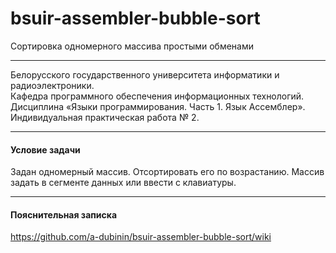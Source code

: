 # bsuir-assembler-bubble-sort
Сортировка одномерного массива простыми обменами

***

Белорусского государственного университета информатики и радиоэлектроники.<br />
Кафедра программного обеспечения информационных технологий.<br />
Дисциплина «Языки программирования. Часть 1. Язык Ассемблер».<br />
Индивидуальная практическая работа № 2.<br />

***

#### Условие задачи
Задан одномерный массив. Отсортировать его по возрастанию. Массив задать в сегменте данных или ввести с клавиатуры.

***

#### Пояснительная записка
https://github.com/a-dubinin/bsuir-assembler-bubble-sort/wiki
